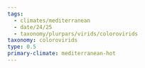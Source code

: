 ```yaml
---
tags:
  - climates/mediterranean
  - date/24/25
  - taxonomy/plurpars/virids/colorovirids
taxonomy: colorovirids
type: 0.5
primary-climate: mediterranean-hot
---
```

